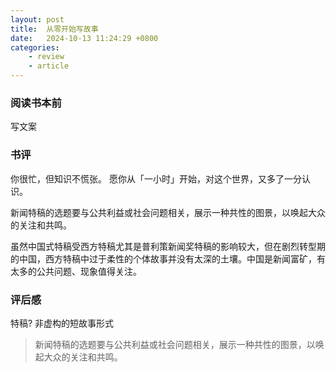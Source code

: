 ```yaml
---
layout: post
title:  从零开始写故事
date:   2024-10-13 11:24:29 +0800
categories: 
    - review
    - article
---
```


### 阅读书本前

写文案

### 书评

你很忙，但知识不慌张。
愿你从「一小时」开始，对这个世界，又多了一分认识。

新闻特稿的选题要与公共利益或社会问题相关，展示一种共性的图景，以唤起大众的关注和共鸣。 

虽然中国式特稿受西方特稿尤其是普利策新闻奖特稿的影响较大，但在剧烈转型期的中国，西方特稿中过于柔性的个体故事并没有太深的土壤。中国是新闻富矿，有太多的公共问题、现象值得关注。

### 评后感

特稿? 非虚构的短故事形式

> 新闻特稿的选题要与公共利益或社会问题相关，展示一种共性的图景，以唤起大众的关注和共鸣。 